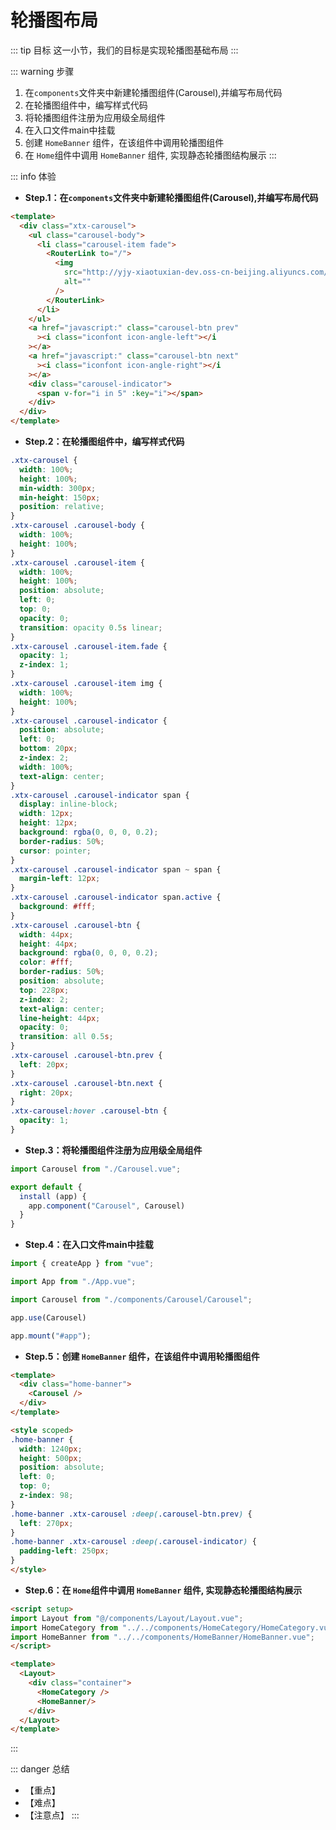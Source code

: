 # 轮播图布局

::: tip 目标
这一小节，我们的目标是实现轮播图基础布局
:::

::: warning 步骤

1. 在`components`文件夹中新建轮播图组件(Carousel),并编写布局代码
2. 在轮播图组件中，编写样式代码
3. 将轮播图组件注册为应用级全局组件
4. 在入口文件main中挂载
5. 创建 `HomeBanner` 组件，在该组件中调用轮播图组件
6. 在 `Home`组件中调用 `HomeBanner` 组件, 实现静态轮播图结构展示
:::

::: info 体验

* **Step.1：在`components`文件夹中新建轮播图组件(Carousel),并编写布局代码**

```html
<template>
  <div class="xtx-carousel">
    <ul class="carousel-body">
      <li class="carousel-item fade">
        <RouterLink to="/">
          <img
            src="http://yjy-xiaotuxian-dev.oss-cn-beijing.aliyuncs.com/picture/2021-04-15/1ba86bcc-ae71-42a3-bc3e-37b662f7f07e.jpg"
            alt=""
          />
        </RouterLink>
      </li>
    </ul>
    <a href="javascript:" class="carousel-btn prev"
      ><i class="iconfont icon-angle-left"></i
    ></a>
    <a href="javascript:" class="carousel-btn next"
      ><i class="iconfont icon-angle-right"></i
    ></a>
    <div class="carousel-indicator">
      <span v-for="i in 5" :key="i"></span>
    </div>
  </div>
</template>
```

* **Step.2：在轮播图组件中，编写样式代码**

```css
.xtx-carousel {
  width: 100%;
  height: 100%;
  min-width: 300px;
  min-height: 150px;
  position: relative;
}
.xtx-carousel .carousel-body {
  width: 100%;
  height: 100%;
}
.xtx-carousel .carousel-item {
  width: 100%;
  height: 100%;
  position: absolute;
  left: 0;
  top: 0;
  opacity: 0;
  transition: opacity 0.5s linear;
}
.xtx-carousel .carousel-item.fade {
  opacity: 1;
  z-index: 1;
}
.xtx-carousel .carousel-item img {
  width: 100%;
  height: 100%;
}
.xtx-carousel .carousel-indicator {
  position: absolute;
  left: 0;
  bottom: 20px;
  z-index: 2;
  width: 100%;
  text-align: center;
}
.xtx-carousel .carousel-indicator span {
  display: inline-block;
  width: 12px;
  height: 12px;
  background: rgba(0, 0, 0, 0.2);
  border-radius: 50%;
  cursor: pointer;
}
.xtx-carousel .carousel-indicator span ~ span {
  margin-left: 12px;
}
.xtx-carousel .carousel-indicator span.active {
  background: #fff;
}
.xtx-carousel .carousel-btn {
  width: 44px;
  height: 44px;
  background: rgba(0, 0, 0, 0.2);
  color: #fff;
  border-radius: 50%;
  position: absolute;
  top: 228px;
  z-index: 2;
  text-align: center;
  line-height: 44px;
  opacity: 0;
  transition: all 0.5s;
}
.xtx-carousel .carousel-btn.prev {
  left: 20px;
}
.xtx-carousel .carousel-btn.next {
  right: 20px;
}
.xtx-carousel:hover .carousel-btn {
  opacity: 1;
}
```

* **Step.3：将轮播图组件注册为应用级全局组件**

```js
import Carousel from "./Carousel.vue";

export default {
  install (app) {
    app.component("Carousel", Carousel)
  }
}
```

* **Step.4：在入口文件main中挂载**

```js
import { createApp } from "vue";

import App from "./App.vue";

import Carousel from "./components/Carousel/Carousel";

app.use(Carousel)

app.mount("#app");
```

* **Step.5：创建 `HomeBanner` 组件，在该组件中调用轮播图组件**

```html
<template>
  <div class="home-banner">
    <Carousel />
  </div>
</template>
```

```html
<style scoped>
.home-banner {
  width: 1240px;
  height: 500px;
  position: absolute;
  left: 0;
  top: 0;
  z-index: 98;
}
.home-banner .xtx-carousel :deep(.carousel-btn.prev) {
  left: 270px;
}
.home-banner .xtx-carousel :deep(.carousel-indicator) {
  padding-left: 250px;
}
</style>
```

* **Step.6：在 `Home`组件中调用 `HomeBanner` 组件, 实现静态轮播图结构展示**

```html
<script setup>
import Layout from "@/components/Layout/Layout.vue";
import HomeCategory from "../../components/HomeCategory/HomeCategory.vue";
import HomeBanner from "../../components/HomeBanner/HomeBanner.vue";
</script>

<template>
  <Layout>
    <div class="container">
      <HomeCategory />
      <HomeBanner/>
    </div>
  </Layout>
</template>

```

:::

::: danger 总结

* 【重点】
* 【难点】
* 【注意点】
:::
